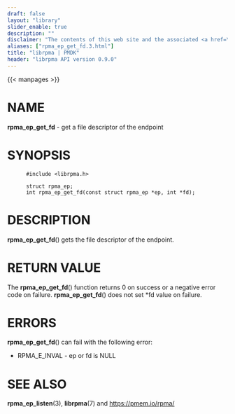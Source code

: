 ```yaml
---
draft: false
layout: "library"
slider_enable: true
description: ""
disclaimer: "The contents of this web site and the associated <a href=\"https://github.com/pmem\">GitHub repositories</a> are BSD-licensed open source."
aliases: ["rpma_ep_get_fd.3.html"]
title: "librpma | PMDK"
header: "librpma API version 0.9.0"
---
```

{{< manpages >}}

[comment]: <> (SPDX-License-Identifier: BSD-3-Clause)
[comment]: <> (Copyright 2020, Intel Corporation)

NAME
====

**rpma\_ep\_get\_fd** - get a file descriptor of the endpoint

SYNOPSIS
========

          #include <librpma.h>

          struct rpma_ep;
          int rpma_ep_get_fd(const struct rpma_ep *ep, int *fd);

DESCRIPTION
===========

**rpma\_ep\_get\_fd**() gets the file descriptor of the endpoint.

RETURN VALUE
============

The **rpma\_ep\_get\_fd**() function returns 0 on success or a negative
error code on failure. **rpma\_ep\_get\_fd**() does not set \*fd value
on failure.

ERRORS
======

**rpma\_ep\_get\_fd**() can fail with the following error:

-   RPMA\_E\_INVAL - ep or fd is NULL

SEE ALSO
========

**rpma\_ep\_listen**(3), **librpma**(7) and https://pmem.io/rpma/
